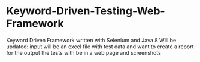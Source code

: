 # Keyword-Driven-Testing-Web-Framework
Keyword Driven Framework written with Selenium and Java 8
Will be updated: 
input will be an excel file with test data
and want to create a report for the output the tests with be in a web page and screenshots
